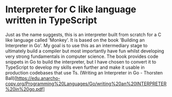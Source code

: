 # Interpreter for C like language written in TypeScript

Just as the name suggests, this is an interpreter built from scratch for a C like language called 'Monkey'. It is based on the book 'Building an Interpreter in Go'. My goal is to use this as an intermediary stage to ultimately build a compiler but most importantly have fun whilst developing very strong fundamentals in computer science. The book provides code snippets in Go to build the interpreter, but I have chosen to convert it to TypeScript to develop my skills even further and make it usable in production codebases that use Ts.
(Writing an Interpreter in Go - Thorsten Ball)[https://edu.anarcho-copy.org/Programming%20Languages/Go/writing%20an%20INTERPRETER%20in%20go.pdf]
